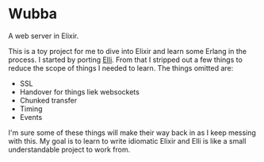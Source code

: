 # Wubba

A web server in Elixir.

This is a toy project for me to dive into Elixir and learn some Erlang in the process. I started by porting [Elli](https://github.com/knutin/elli). From that I stripped out a few things to reduce the scope of things I needed to learn. The things omitted are:
* SSL
* Handover for things liek websockets
* Chunked transfer
* Timing
* Events

I'm sure some of these things will make their way back in as I keep messing with this. My goal is to learn to write idiomatic Elixir and Elli is like a small understandable project to work from.
